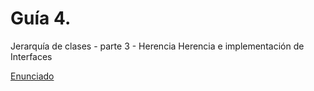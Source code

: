 # Guía 4.  

Jerarquía de clases - parte 3 -  Herencia  Herencia e implementación de Interfaces

[Enunciado](https://github.com/fernandofilipuzzi-utn/tup_prog_2_2024_guia4/edit/main/README.md)
